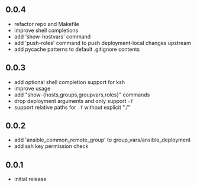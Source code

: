 ## 0.0.4
- refactor repo and Makefile
- improve shell completions
- add 'show-hostvars' command
- add 'push-roles' command to push deployment-local changes upstream
- add pycache patterns to default .gitignore contents

## 0.0.3
- add optional shell completion support for ksh
- improve usage
- add "show-{hosts,groups,groupvars,roles}" commands
- drop deployment arguments and only support ``-f``
- support relative paths for ``-f`` without explicit "./"

## 0.0.2
- add 'ansible_common_remote_group' to group_vars/ansible_deployment
- add ssh key permission check

## 0.0.1
- initial release
